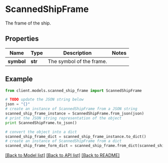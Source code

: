 # ScannedShipFrame

The frame of the ship.

## Properties

Name | Type | Description | Notes
------------ | ------------- | ------------- | -------------
**symbol** | **str** | The symbol of the frame. |

## Example

```python
from client.models.scanned_ship_frame import ScannedShipFrame

# TODO update the JSON string below
json = "{}"
# create an instance of ScannedShipFrame from a JSON string
scanned_ship_frame_instance = ScannedShipFrame.from_json(json)
# print the JSON string representation of the object
print ScannedShipFrame.to_json()

# convert the object into a dict
scanned_ship_frame_dict = scanned_ship_frame_instance.to_dict()
# create an instance of ScannedShipFrame from a dict
scanned_ship_frame_form_dict = scanned_ship_frame.from_dict(scanned_ship_frame_dict)
```

[[Back to Model list]](../README.md#documentation-for-models) [[Back to API list]](../README.md#documentation-for-api-endpoints) [[Back to README]](../README.md)
